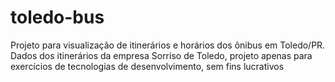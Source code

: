 # toledo-bus
Projeto para visualização de itinerários e horários dos ônibus em Toledo/PR. Dados dos itinerários da empresa Sorriso de Toledo, projeto apenas para exercícios de tecnologias de desenvolvimento, sem fins lucrativos 
